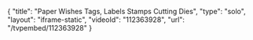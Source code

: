 {
    "title": "Paper Wishes Tags, Labels Stamps   Cutting Dies",
    "type": "solo",
    "layout": "iframe-static",
    "videoId": "112363928",
    "url": "\/tvpembed\/112363928"
}